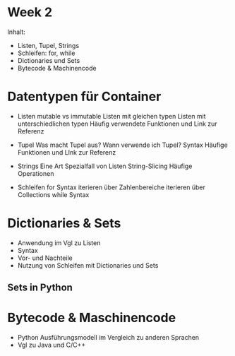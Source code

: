 # Week 2

Inhalt:

- Listen, Tupel, Strings
- Schleifen: for, while
- Dictionaries und Sets
- Bytecode & Machinencode

# Datentypen für Container
- Listen
    mutable vs immutable
    Listen mit gleichen typen
    Listen mit unterschiedlichen typen
    Häufig verwendete Funktionen und Link zur Referenz

- Tupel
    Was macht Tupel aus?
    Wann verwende ich Tupel?
    Syntax
    Häufige Funktionen und LInk zur Referenz

- Strings
    Eine Art Spezialfall von Listen
    String-Slicing
    Häufige Operationen

- Schleifen
    for
        Syntax
        iterieren über Zahlenbereiche
        iterieren über Collections
    while
        Syntax

# Dictionaries & Sets
- Anwendung im Vgl zu Listen
- Syntax
- Vor- und Nachteile
- Nutzung von Schleifen mit Dictionaries und Sets

## Sets in Python




# Bytecode & Maschinencode
- Python Ausführungsmodell im Vergleich zu anderen Sprachen
- Vgl zu Java und C/C++


        
